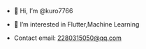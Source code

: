 - 👋 Hi, I’m @kuro7766
- 👀 I’m interested in Flutter,Machine Learning

- Contact email: 2280315050@qq.com

<!-- ## My Website :　building... -->
<!-- 
### 公告

从之前的biliUp刷播放找到这里的，那个仓库已经黑了

源码在QQ群[825766491](https://jq.qq.com/?_wv=1027&k=ufk3KrUQ)，大家可以下载继续自行使用。
 -->
<!-- ## Statistics -->
<!-- ![Stats](https://github-readme-stats.vercel.app/api?username=kuro7766) -->
<!-- ![Lang](https://github-readme-stats.vercel.app/api/top-langs/?username=kuro7766&hide=ipynb,html&layout=compact) -->



<!---
kuro7766/kuro7766 is a ✨ special ✨ repository because its `README.md` (this file) appears on your GitHub profile.
You can click the Preview link to take a look at your changes.
--->

